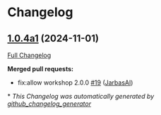 # Changelog

## [1.0.4a1](https://github.com/OpenVoiceOS/ovos-adapt-pipeline-plugin/tree/1.0.4a1) (2024-11-01)

[Full Changelog](https://github.com/OpenVoiceOS/ovos-adapt-pipeline-plugin/compare/1.0.3...1.0.4a1)

**Merged pull requests:**

- fix:allow workshop 2.0.0 [\#19](https://github.com/OpenVoiceOS/ovos-adapt-pipeline-plugin/pull/19) ([JarbasAl](https://github.com/JarbasAl))



\* *This Changelog was automatically generated by [github_changelog_generator](https://github.com/github-changelog-generator/github-changelog-generator)*
